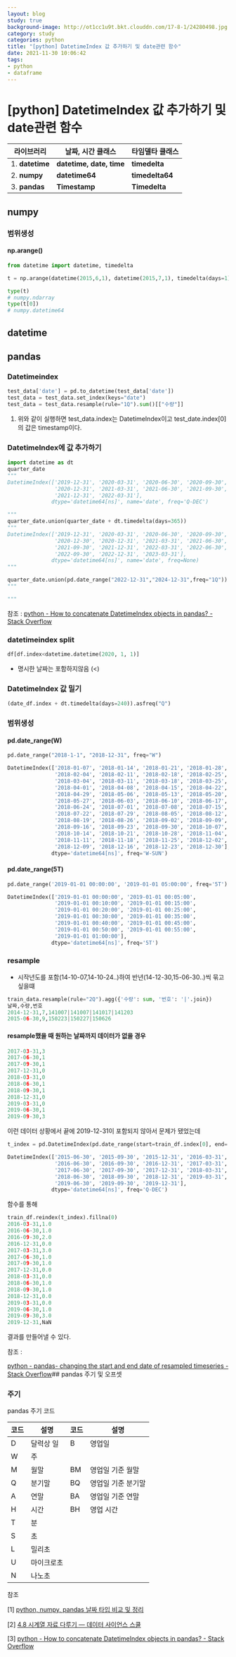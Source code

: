 ```yaml
---
layout: blog
study: true
background-image: http://ot1cc1u9t.bkt.clouddn.com/17-8-1/24280498.jpg
category: study
categories: python
title: "[python] DatetimeIndex 값 추가하기 및 date관련 함수"
date: 2021-11-30 10:06:42
tags:
- python
- dataframe
---
```


# [python] DatetimeIndex 값 추가하기 및 date관련 함수

| **라이브러리** | **날짜, 시간 클래스** | **타임델타 클래스** |
| --- | --- | --- |
| 1. **datetime** | **datetime, date, time** | **timedelta** |
| 2. **numpy** | **datetime64** | **timedelta64** |
| 3. **pandas** | **Timestamp** | **Timedelta** |

## numpy

### 범위생성

#### np.arange()

```python
from datetime import datetime, timedelta

t = np.arange(datetime(2015,6,1), datetime(2015,7,1), timedelta(days=1))

type(t)
# numpy.ndarray
type(t[0])
# numpy.datetime64
```

## datetime

## pandas

### Datetimeindex

```python
test_data['date'] = pd.to_datetime(test_data['date'])
test_data = test_data.set_index(keys="date")
test_data = test_data.resample(rule="1Q").sum()[["수량"]]
```

1. 위와 같이 실행하면 test_data.index는 DatetimeIndex이고 test_date.index[0] 의 값은 timestamp이다.

### DatetimeIndex에 값 추가하기

```python
import datetime as dt
quarter_date
"""
DatetimeIndex(['2019-12-31', '2020-03-31', '2020-06-30', '2020-09-30',
               '2020-12-31', '2021-03-31', '2021-06-30', '2021-09-30',
               '2021-12-31', '2022-03-31'],
              dtype='datetime64[ns]', name='date', freq='Q-DEC')

"""
quarter_date.union(quarter_date + dt.timedelta(days=365))
"""
DatetimeIndex(['2019-12-31', '2020-03-31', '2020-06-30', '2020-09-30',
               '2020-12-30', '2020-12-31', '2021-03-31', '2021-06-30',
               '2021-09-30', '2021-12-31', '2022-03-31', '2022-06-30',
               '2022-09-30', '2022-12-31', '2023-03-31'],
              dtype='datetime64[ns]', name='date', freq=None)
"""

quarter_date.union(pd.date_range("2022-12-31","2024-12-31",freq="1Q"))
"""

"""
```

참조 : [python - How to concatenate DatetimeIndex objects in pandas? - Stack Overflow](https://stackoverflow.com/questions/55695924/how-to-concatenate-datetimeindex-objects-in-pandas)

### datetimeindex split

```python
df[df.index<datetime.datetime(2020, 1, 1)]
```

- 명시한 날짜는 포함하지않음 (<)

### DatetimeIndex 값 밀기

```python
(date_df.index + dt.timedelta(days=240)).asfreq("Q")
```

### 범위생성

#### pd.date_range(W)

```python
pd.date_range("2018-1-1", "2018-12-31", freq="W")
```

```python
DatetimeIndex(['2018-01-07', '2018-01-14', '2018-01-21', '2018-01-28',
               '2018-02-04', '2018-02-11', '2018-02-18', '2018-02-25',
               '2018-03-04', '2018-03-11', '2018-03-18', '2018-03-25',
               '2018-04-01', '2018-04-08', '2018-04-15', '2018-04-22',
               '2018-04-29', '2018-05-06', '2018-05-13', '2018-05-20',
               '2018-05-27', '2018-06-03', '2018-06-10', '2018-06-17',
               '2018-06-24', '2018-07-01', '2018-07-08', '2018-07-15',
               '2018-07-22', '2018-07-29', '2018-08-05', '2018-08-12',
               '2018-08-19', '2018-08-26', '2018-09-02', '2018-09-09',
               '2018-09-16', '2018-09-23', '2018-09-30', '2018-10-07',
               '2018-10-14', '2018-10-21', '2018-10-28', '2018-11-04',
               '2018-11-11', '2018-11-18', '2018-11-25', '2018-12-02',
               '2018-12-09', '2018-12-16', '2018-12-23', '2018-12-30'],
              dtype='datetime64[ns]', freq='W-SUN')
```

#### pd.date_range(5T)

```python
pd.date_range('2019-01-01 00:00:00', '2019-01-01 05:00:00', freq='5T')
```

```python
DatetimeIndex(['2019-01-01 00:00:00', '2019-01-01 00:05:00',
               '2019-01-01 00:10:00', '2019-01-01 00:15:00',
               '2019-01-01 00:20:00', '2019-01-01 00:25:00',
               '2019-01-01 00:30:00', '2019-01-01 00:35:00',
               '2019-01-01 00:40:00', '2019-01-01 00:45:00',
               '2019-01-01 00:50:00', '2019-01-01 00:55:00',
               '2019-01-01 01:00:00'],
              dtype='datetime64[ns]', freq='5T')
```

### resample

- 시작년도를 포함(14-10-07,14-10-24..)하여 반년(14-12-30,15-06-30..)씩 묶고싶을떄

```python
train_data.resample(rule="2Q").agg({'수량': sum, '번호': '|'.join})
날짜,수량,번호
2014-12-31,7,141007|141007|141017|141203
2015-06-30,9,150223|150227|150626
```

#### resample했을 때 원하는 날짜까지 데이터가 없을 경우

```python
2017-03-31,3
2017-06-30,1
2017-09-30,1
2017-12-31,0
2018-03-31,0
2018-06-30,1
2018-09-30,1
2018-12-31,0
2019-03-31,0
2019-06-30,1
2019-09-30,3
```

이런 데이터 상황에서 끝에 2019-12-31이 포함되지 않아서 문제가 됐었는데

```python
t_index = pd.DatetimeIndex(pd.date_range(start=train_df.index[0], end='2019-12-31', freq="1Q"))

DatetimeIndex(['2015-06-30', '2015-09-30', '2015-12-31', '2016-03-31',
               '2016-06-30', '2016-09-30', '2016-12-31', '2017-03-31',
               '2017-06-30', '2017-09-30', '2017-12-31', '2018-03-31',
               '2018-06-30', '2018-09-30', '2018-12-31', '2019-03-31',
               '2019-06-30', '2019-09-30', '2019-12-31'],
              dtype='datetime64[ns]', freq='Q-DEC')
```

함수를 통해

```python
train_df.reindex(t_index).fillna(0)
2016-03-31,1.0
2016-06-30,1.0
2016-09-30,2.0
2016-12-31,0.0
2017-03-31,3.0
2017-06-30,1.0
2017-09-30,1.0
2017-12-31,0.0
2018-03-31,0.0
2018-06-30,1.0
2018-09-30,1.0
2018-12-31,0.0
2019-03-31,0.0
2019-06-30,1.0
2019-09-30,3.0
2019-12-31,NaN
```

결과를 만들어낼 수 있다.

참조 :

[python - pandas- changing the start and end date of resampled timeseries - Stack Overflow](https://stackoverflow.com/questions/45908146/pandas-changing-the-start-and-end-date-of-resampled-timeseries)## pandas 주기 및 오프셋

### 주기

pandas 주기 코드

| 코드  | 설명  | 코드  | 설명  |
| --- | --- | --- | --- |
| D   | 달력상 일 | B   | 영업일 |
| W   | 주   |     |     |
| M   | 월말  | BM  | 영업일 기준 월말 |
| Q   | 분기말 | BQ  | 영업일 기준 분기말 |
| A   | 연말  | BA  | 영업일 기준 연말 |
| H   | 시간  | BH  | 영업 시간 |
| T   | 분   |     |     |
| S   | 초   |     |     |
| L   | 밀리초 |     |     |
| U   | 마이크로초 |     |     |
| N   | 나노초 |     |     |

참조

[1] [python, numpy, pandas 날짜 타입 비교 및 정리](https://ellun.tistory.com/320)

[2] [4.8 시계열 자료 다루기 &#8212; 데이터 사이언스 스쿨](https://datascienceschool.net/01%20python/04.08%20%EC%8B%9C%EA%B3%84%EC%97%B4%20%EC%9E%90%EB%A3%8C%20%EB%8B%A4%EB%A3%A8%EA%B8%B0.html)

[3] [python - How to concatenate DatetimeIndex objects in pandas? - Stack Overflow](https://stackoverflow.com/questions/55695924/how-to-concatenate-datetimeindex-objects-in-pandas)